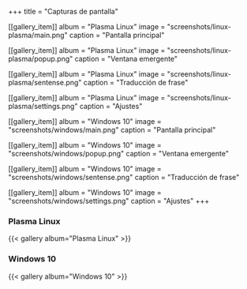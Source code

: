+++
title = "Capturas de pantalla"

[[gallery_item]]
album = "Plasma Linux"
image = "screenshots/linux-plasma/main.png"
caption = "Pantalla principal"

[[gallery_item]]
album = "Plasma Linux"
image = "screenshots/linux-plasma/popup.png"
caption = "Ventana emergente"

[[gallery_item]]
album = "Plasma Linux"
image = "screenshots/linux-plasma/sentense.png"
caption = "Traducción de frase"

[[gallery_item]]
album = "Plasma Linux"
image = "screenshots/linux-plasma/settings.png"
caption = "Ajustes"

[[gallery_item]]
album = "Windows 10"
image = "screenshots/windows/main.png"
caption = "Pantalla principal"

[[gallery_item]]
album = "Windows 10"
image = "screenshots/windows/popup.png"
caption = "Ventana emergente"

[[gallery_item]]
album = "Windows 10"
image = "screenshots/windows/sentense.png"
caption = "Traducción de frase"

[[gallery_item]]
album = "Windows 10"
image = "screenshots/windows/settings.png"
caption = "Ajustes"
+++

### Plasma Linux

{{< gallery album="Plasma Linux" >}}

### Windows 10

{{< gallery album="Windows 10" >}}
